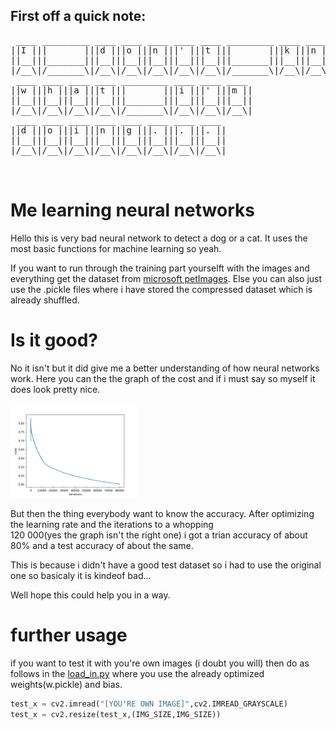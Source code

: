 ## First off a quick note:
<pre font-weight="bold" font-size="50%">
 ____ _________ ____ ____ ____ ____ ____ _________ ____ ____ ____ ____ 
||I |||       |||d |||o |||n |||' |||t |||       |||k |||n |||o |||w ||
||__|||_______|||__|||__|||__|||__|||__|||_______|||__|||__|||__|||__||
|/__\|/_______\|/__\|/__\|/__\|/__\|/__\|/_______\|/__\|/__\|/__\|/__\|
 ____ ____ ____ ____ _________ ____ ____ ____ 
||w |||h |||a |||t |||       |||i |||' |||m ||
||__|||__|||__|||__|||_______|||__|||__|||__||
|/__\|/__\|/__\|/__\|/_______\|/__\|/__\|/__\|
 ____ ____ ____ ____ ____ ____ ____ ____ 
||d |||o |||i |||n |||g |||. |||. |||. ||
||__|||__|||__|||__|||__|||__|||__|||__||
|/__\|/__\|/__\|/__\|/__\|/__\|/__\|/__\|

 </pre>
# Me learning neural networks

Hello this is very bad neural network to detect a dog or a cat. It uses the most basic functions for machine learning so yeah. 

If you want to run through the training part yourselft with the images and everything get the dataset from <a href = "https://www.microsoft.com/en-us/download/confirmation.aspx?id=54765">microsoft petImages</a>.
Else you can also just use the .pickle files where i have stored the compressed dataset which is already shuffled.
# Is it good?
No it isn't but it did give me a better understanding of how neural networks work.
Here you can the the graph of the cost and if i must say so myself it does look pretty nice.

<img src="https://github.com/4C4F4943/me_learning_neur_net/blob/main/cost_plot.png" width="40%" height="40%">

But then the thing everybody want to know the accuracy. After optimizing the learning rate and the iterations to a whopping <br>
120 000(yes the graph isn't the right one) i got a trian accuracy of about 80% and a test accuracy of about the same.

This is because i didn't have a good test dataset so i had to use the original one so basicaly it is kindeof bad...

Well hope this could help you in a way.

# further usage

if you want to test it with you're own images (i doubt you will) then do as follows in the <a href="https://github.com/4C4F4943/me_learning_neur_net/blob/main/load_in.py">load_in.py</a> where you use the already optimized weights(w.pickle) and bias.
```python
test_x = cv2.imread("[YOU'RE OWN IMAGE]",cv2.IMREAD_GRAYSCALE)
test_x = cv2.resize(test_x,(IMG_SIZE,IMG_SIZE))

```
